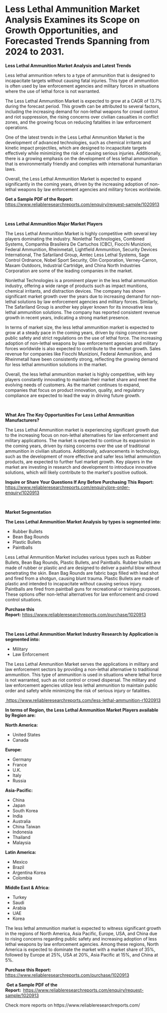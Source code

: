 <p><h1>Less Lethal Ammunition Market Analysis Examines its Scope on Growth Opportunities, and Forecasted Trends Spanning from 2024 to 2031.</h1></p><p><strong>Less Lethal Ammunition Market Analysis and Latest Trends</strong></p>
<p><p>Less lethal ammunition refers to a type of ammunition that is designed to incapacitate targets without causing fatal injuries. This type of ammunition is often used by law enforcement agencies and military forces in situations where the use of lethal force is not warranted.</p><p>The Less Lethal Ammunition Market is expected to grow at a CAGR of 13.7% during the forecast period. This growth can be attributed to several factors, including the increasing demand for non-lethal weapons for crowd control and riot suppression, the rising concerns over civilian casualties in conflict zones, and the growing focus on reducing fatalities in law enforcement operations.</p><p>One of the latest trends in the Less Lethal Ammunition Market is the development of advanced technologies, such as chemical irritants and kinetic impact projectiles, which are designed to incapacitate targets effectively while minimizing the risk of causing serious injuries. Additionally, there is a growing emphasis on the development of less lethal ammunition that is environmentally friendly and complies with international humanitarian laws.</p><p>Overall, the Less Lethal Ammunition Market is expected to expand significantly in the coming years, driven by the increasing adoption of non-lethal weapons by law enforcement agencies and military forces worldwide.</p></p>
<p><strong>Get a Sample PDF of the Report:&nbsp;</strong> <a href="https://www.reliableresearchreports.com/enquiry/request-sample/1020913">https://www.reliableresearchreports.com/enquiry/request-sample/1020913</a></p>
<p>&nbsp;</p>
<p><strong>Less Lethal Ammunition Major Market Players</strong></p>
<p><p>The Less Lethal Ammunition Market is highly competitive with several key players dominating the industry. Nonlethal Technologies, Combined Systems, Companhia Brasileira De Cartuchos (CBC), Fiocchi Munizioni, Federal Ammunition, Rheinmetall, Lightfield Ammunition, Security Devices International, The Safariland Group, Amtec Less Lethal Systems, Sage Control Ordnance, Nobel Sport Security, Olin Corporation, Verney-Carron, Maxam Outdoors, Industrial Cartridge, and China North Industries Corporation are some of the leading companies in the market.</p><p>Nonlethal Technologies is a prominent player in the less lethal ammunition industry, offering a wide range of products such as impact munitions, chemical irritants, and distraction devices. The company has shown significant market growth over the years due to increasing demand for non-lethal solutions by law enforcement agencies and military forces. Similarly, The Safariland Group is another key player known for its innovative less lethal ammunition solutions. The company has reported consistent revenue growth in recent years, indicating a strong market presence.</p><p>In terms of market size, the less lethal ammunition market is expected to grow at a steady pace in the coming years, driven by rising concerns over public safety and strict regulations on the use of lethal force. The increasing adoption of non-lethal weapons by law enforcement agencies and military forces worldwide is also expected to contribute to the market growth. Sales revenue for companies like Fiocchi Munizioni, Federal Ammunition, and Rheinmetall have been consistently strong, reflecting the growing demand for less lethal ammunition solutions in the market.</p><p>Overall, the less lethal ammunition market is highly competitive, with key players constantly innovating to maintain their market share and meet the evolving needs of customers. As the market continues to expand, companies that focus on product innovation, quality, and regulatory compliance are expected to lead the way in driving future growth.</p></p>
<p>&nbsp;</p>
<p><strong>What Are The Key Opportunities For Less Lethal Ammunition Manufacturers?</strong></p>
<p><p>The Less Lethal Ammunition market is experiencing significant growth due to the increasing focus on non-lethal alternatives for law enforcement and military applications. The market is expected to continue its expansion in the coming years, driven by rising concerns over the use of traditional ammunition in civilian situations. Additionally, advancements in technology, such as the development of more effective and safer less lethal ammunition products, are expected to further fuel market growth. Key players in the market are investing in research and development to introduce innovative solutions, which will likely contribute to the market's positive outlook.</p></p>
<p><strong>Inquire or Share Your Questions If Any Before Purchasing This Report:</strong> <a href="https://www.reliableresearchreports.com/enquiry/pre-order-enquiry/1020913">https://www.reliableresearchreports.com/enquiry/pre-order-enquiry/1020913</a></p>
<p>&nbsp;</p>
<p><strong>Market Segmentation</strong></p>
<p><strong>The Less Lethal Ammunition Market Analysis by types is segmented into:</strong></p>
<p><ul><li>Rubber Bullets</li><li>Bean Bag Rounds</li><li>Plastic Bullets</li><li>Paintballs</li></ul></p>
<p><p>Less Lethal Ammunition Market includes various types such as Rubber Bullets, Bean Bag Rounds, Plastic Bullets, and Paintballs. Rubber bullets are made of rubber or plastic and are designed to deliver a painful blow without penetrating the skin. Bean Bag Rounds are fabric bags filled with lead shot and fired from a shotgun, causing blunt trauma. Plastic Bullets are made of plastic and intended to incapacitate without causing serious injury. Paintballs are fired from paintball guns for recreational or training purposes. These options offer non-lethal alternatives for law enforcement and crowd control situations.</p></p>
<p><strong>Purchase this Report:&nbsp;</strong><a href="https://www.reliableresearchreports.com/purchase/1020913">https://www.reliableresearchreports.com/purchase/1020913</a></p>
<p>&nbsp;</p>
<p><strong>The Less Lethal Ammunition Market Industry Research by Application is segmented into:</strong></p>
<p><ul><li>Military</li><li>Law Enforcement</li></ul></p>
<p><p>The Less Lethal Ammunition Market serves the applications in military and law enforcement sectors by providing a non-lethal alternative to traditional ammunition. This type of ammunition is used in situations where lethal force is not warranted, such as riot control or crowd dispersal. The military and law enforcement agencies utilize less lethal ammunition to maintain public order and safety while minimizing the risk of serious injury or fatalities.</p></p>
<p><a href="https://www.reliableresearchreports.com/less-lethal-ammunition-r1020913">&nbsp;https://www.reliableresearchreports.com/less-lethal-ammunition-r1020913</a></p>
<p><strong>In terms of Region, the Less Lethal Ammunition Market Players available by Region are:</strong></p>
<p>
    <p> <strong> North America: </strong>
        <ul>
            <li>United States</li>
            <li>Canada</li>
        </ul>
        </p> 
    <p> <strong> Europe: </strong>
        <ul>
            <li>Germany</li>
            <li>France</li>
            <li>U.K.</li>
            <li>Italy</li>
            <li>Russia</li>
        </ul>
        </p> 
    <p> <strong> Asia-Pacific: </strong>
        <ul>
            <li>China</li>
            <li>Japan</li>
            <li>South Korea</li>
            <li>India</li>
            <li>Australia</li>
            <li>China Taiwan</li>
            <li>Indonesia</li>
            <li>Thailand</li>
            <li>Malaysia</li>
        </ul>
        </p> 
    <p> <strong> Latin America: </strong>
        <ul>
            <li>Mexico</li>
            <li>Brazil</li>
            <li>Argentina Korea</li>
            <li>Colombia</li>
        </ul>
        </p> 
    <p> <strong> Middle East & Africa: </strong>
        <ul>
            <li>Turkey</li>
            <li>Saudi</li>
            <li>Arabia</li>
            <li>UAE</li>
            <li>Korea</li>
        </ul>
    </p>
    </p>
<p><p>The less lethal ammunition market is expected to witness significant growth in the regions of North America, Asia Pacific, Europe, USA, and China due to rising concerns regarding public safety and increasing adoption of less lethal weapons by law enforcement agencies. Among these regions, North America is expected to dominate the market with a market share of 35%, followed by Europe at 25%, USA at 20%, Asia Pacific at 15%, and China at 5%.</p></p>
<p><strong>Purchase this Report: </strong><a href="https://www.reliableresearchreports.com/purchase/1020913">https://www.reliableresearchreports.com/purchase/1020913</a></p>
<p>&nbsp;<strong>Get a Sample PDF of the Report:&nbsp;&nbsp;</strong><a href="https://www.reliableresearchreports.com/enquiry/request-sample/1020913">https://www.reliableresearchreports.com/enquiry/request-sample/1020913</a></p>
<p><strong></strong></p>
<p>Check more reports on https://www.reliableresearchreports.com/</p>